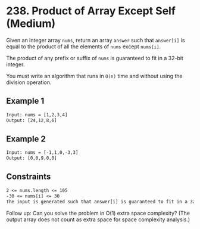 # 238. Product of Array Except Self (Medium)

Given an integer array `nums`, return an array `answer` such that `answer[i]` is equal to the product of all the elements of `nums` except `nums[i]`.

The product of any prefix or suffix of `nums` is guaranteed to fit in a 32-bit integer.

You must write an algorithm that runs in `O(n)` time and without using the division operation.

## Example 1

```txt
Input: nums = [1,2,3,4]
Output: [24,12,8,6]
```

## Example 2

```txt
Input: nums = [-1,1,0,-3,3]
Output: [0,0,9,0,0]
```

## Constraints

```txt
2 <= nums.length <= 105
-30 <= nums[i] <= 30
The input is generated such that answer[i] is guaranteed to fit in a 32-bit integer.
```

Follow up: Can you solve the problem in O(1) extra space complexity? (The output array does not count as extra space for space complexity analysis.)
